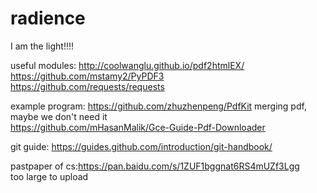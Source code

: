 # radience
I am the light!!!!

useful modules:
http://coolwanglu.github.io/pdf2htmlEX/<br>
https://github.com/mstamy2/PyPDF3<br>
https://github.com/requests/requests

example program:
https://github.com/zhuzhenpeng/PdfKit merging pdf, maybe we don't need it<br>
https://github.com/mHasanMalik/Gce-Guide-Pdf-Downloader


git guide:
https://guides.github.com/introduction/git-handbook/

pastpaper of cs:https://pan.baidu.com/s/1ZUF1bggnat6RS4mUZf3Lgg<br>
too large to upload
